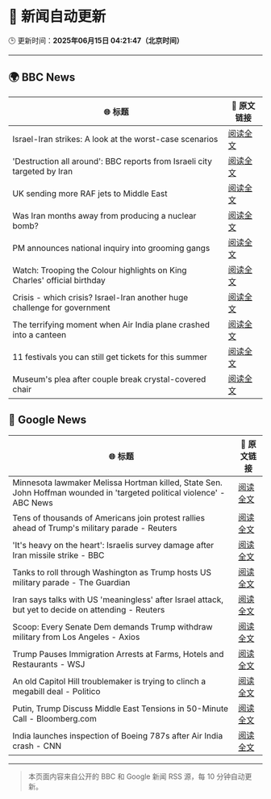 # 🧠 新闻自动更新

🕒 更新时间：**2025年06月15日 04:21:47（北京时间）**

---

## 🌍 BBC News

| 🌐 标题 | 🔗 原文链接 |
|--------|-------------|
| Israel-Iran strikes: A look at the worst-case scenarios | [阅读全文](https://www.bbc.com/news/articles/c74n23y1x48o) |
| 'Destruction all around': BBC reports from Israeli city targeted by Iran | [阅读全文](https://www.bbc.com/news/videos/cvg92jnylzxo) |
| UK sending more RAF jets to Middle East | [阅读全文](https://www.bbc.com/news/articles/ceqg440v0gxo) |
| Was Iran months away from producing a nuclear bomb? | [阅读全文](https://www.bbc.com/news/articles/cn840275p5yo) |
| PM announces national inquiry into grooming gangs | [阅读全文](https://www.bbc.com/news/articles/c7872pngj2qo) |
| Watch: Trooping the Colour highlights on King Charles' official birthday | [阅读全文](https://www.bbc.com/news/videos/c3rpgej0jw4o) |
| Crisis - which crisis? Israel-Iran another huge challenge for government | [阅读全文](https://www.bbc.com/news/articles/c5yxn52dz5ro) |
| The terrifying moment when Air India plane crashed into a canteen | [阅读全文](https://www.bbc.com/news/articles/cz0dkrz1kneo) |
| 11 festivals you can still get tickets for this summer | [阅读全文](https://www.bbc.com/news/articles/cp8dglz370jo) |
| Museum's plea after couple break crystal-covered chair | [阅读全文](https://www.bbc.com/news/articles/cn05dd4pz0jo) |

## 📰 Google News

| 🌐 标题 | 🔗 原文链接 |
|--------|-------------|
| Minnesota lawmaker Melissa Hortman killed, State Sen. John Hoffman wounded in 'targeted political violence' - ABC News | [阅读全文](https://news.google.com/rss/articles/CBMioAFBVV95cUxOYW5NcklXV2tXNXBJdkp2VEM1NXlNNnFOdHlRd0M4MEdfVE9mbDRzV0F1aF85N0g0N2JhQm53UkVfVWxqQmxpbmNuR3U3MlZVZVRrOUk4cEU2WmtlWGdoSFhsNy1RczJWVXRxQ3ZXbURsbEFTQ0xuZ3VfYjdsUEN5VVVidWN2RHF3WmZ2aGRhZFVndkZLbXRaekpNZDd2QXUz0gGmAUFVX3lxTE9MYmN4Tk4zeXVGVzdhdmhBUTVQeUdlNXp3N0NtaWVFLUdaalpPTHpOTC1RcldHMTk4MkJwcnNjTFk5cTE3ZGhlSTZQeHp0OTU5NERWS1Q2U29ORzcwaFh5VHgwZkZQY2czZ1FYdm5qQUlINV9zT1JtUzVEQkFzSlBuWXpFT2NWNmU4eEtQQjRnVEJLSG5MRUVyYk1qMUF2R1B4aTFHdnc?oc=5) |
| Tens of thousands of Americans join protest rallies ahead of Trump's military parade - Reuters | [阅读全文](https://news.google.com/rss/articles/CBMixgFBVV95cUxQUkd6bkVjQkxpc1A0N1hzVkpBRmx2Y1Y2RThDMzdURGsxMjFkaGVuOTlTWWh4S21zQW5pTGZXQ2ZaemxoVDRYTlcyWkdXY3lQOU50UlRVSFRQb0xFRm1LSkZwYXhDNlVmUGxIMTE0emVMWVktZzJQd3hUSXJqU0NXWXMwR0pXaFV6OG9RN1VZSV9HSGcwa2pLUjhXSm8zWlh6SU9xX0dIcGVUaDhIdUVuaGR1RTFqX3ZWSUJpb2ZQc2JrWTFueWc?oc=5) |
| 'It's heavy on the heart': Israelis survey damage after Iran missile strike - BBC | [阅读全文](https://news.google.com/rss/articles/CBMiWkFVX3lxTE44c21BWURocjdLdHIyTHhKcjFtNUFMX1NxODVDSEVHNFkxWm1abzR0ckhHdVdBU2JsRjAydlo2WXlkQjA5VG4tMGp2WmhUbllqb0ZpOHVBNnY4d9IBX0FVX3lxTE5HaVhGZTdobWJ6b3U1RTRPbzV3T0pyTFE3cm5VM1FxT2EycVdZRUt1c0tWWHJaTy05d2tzUkJieXpBai1sT2EyYnluQTVVZGV5cHFYRFpSd0NCM09qeWdN?oc=5) |
| Tanks to roll through Washington as Trump hosts US military parade - The Guardian | [阅读全文](https://news.google.com/rss/articles/CBMieEFVX3lxTE1Majg2ZVFEdTV0M3dNNEFSdG5kNkNVenByM29NODU2blZFdkszUVlWcXRtN0JhdGJ5Zk5ic1EwMzlWU0V1Z3VkUjhENlJoSWhySlJpSHVHX3VCempZazcwQUFLZmpONU5YbXlTZXVEZkM4OWUtVEV0bg?oc=5) |
| Iran says talks with US 'meaningless' after Israel attack, but yet to decide on attending - Reuters | [阅读全文](https://news.google.com/rss/articles/CBMiuAFBVV95cUxOckFKb09VRFVMdlVvUGFUWmJybFk0LXFkbExxZ0d1dnhzWHUwTTJWQVNUSVR2bTRoa2wzSVFPeElLLU00ZnFIcHUyTjVyQ0dSRy1pVFY0NC0wT3pZb3phY3hKeXE0cThyc2EyY3A4WVduSXNzUFZ1MHYtZkRTalpZcnNjRDcxdXlrQVdTX09WYWFybUhWTUREME9Mb0F4UGVsRnVtWE5JVnVMVzhQOGpFamxHODhrQTEx?oc=5) |
| Scoop: Every Senate Dem demands Trump withdraw military from Los Angeles - Axios | [阅读全文](https://news.google.com/rss/articles/CBMikAFBVV95cUxPbC1XZUxKSHNxTjZ4UGJzbW5uQ3JhazBOUjNTdW9LVk1kOF9XOWFFNUJOVDk4S2wxWVdUUlRWbjZDa3pPdUJxTWZJaWFhekdUYl9JUDNLeUh5aEpUbkQ2eXR4QlFqeHN3YU15cFZCcGRBaVFYUy1FYTNnX1ItdEVmendTanRTYW9nLWFBZDJFbWk?oc=5) |
| Trump Pauses Immigration Arrests at Farms, Hotels and Restaurants - WSJ | [阅读全文](https://news.google.com/rss/articles/CBMiowFBVV95cUxPNlkxZXEyUkNtLXhMcjhMcDVWd0RPVTJEQktRVHlzUnNLNVl1SFlJUVRSV1NkRGNPbzBVeGx0RkQ3RC1JYkpQc1ZvemZ2anJQaEdEWU1ZZUZhalA1MXZRYkZBQUhJMGtGV255ZnBEaVhCSjZsRzBxdGVkRUNpSFVWZkJzSDJfYnZwTTM4ODBRU0pvSGZvYkRRbS1nd3YzRndGR2dJ?oc=5) |
| An old Capitol Hill troublemaker is trying to clinch a megabill deal - Politico | [阅读全文](https://news.google.com/rss/articles/CBMigAFBVV95cUxNUEZlRk1ZMDhaM21nZ3ZiMkRqamEwN3NXdmU3eGVGNUlSd3pVUk1EUG1lQVE5UE1KUXhzV010Rk9BT3g1cUM5dl9oR0wwZldBY1Rwbkt2dGVvVTlkX2hpci1BSF9WWUpPb3ZiVVlwOTFKQ0hhbWotXzIxUlhOOHoxaA?oc=5) |
| Putin, Trump Discuss Middle East Tensions in 50-Minute Call - Bloomberg.com | [阅读全文](https://news.google.com/rss/articles/CBMirgFBVV95cUxNM0tFckk0d3ItM0lyNmxyQU1TbzF6RWFhQVJwam52Y0lYNzFKZnJXTHlzcWg4VVp2MmFYUjFMMk9Xdnp5Tm5vQzA5dVFFcThRTXBIbE9hU21CUHI5Q1FpTUZ3SGRvTkRfeVBQQW1KLWFnREhkaFoxWHRLVThhZ3VZdjdfdHFTX0pzaVgzYTdoTkFfRXJIdFpqcU1fbkdCelB4VXpDTGZrS1dER2s0Q3c?oc=5) |
| India launches inspection of Boeing 787s after Air India crash - CNN | [阅读全文](https://news.google.com/rss/articles/CBMif0FVX3lxTE5yZXJwOWVxMHlnTWkySEpMM1R6SlFZX3VlRGltWkxhbGdRV2pRTkFYN3l6MkhMTmhGaGIyRVBzTVQ3OHFzdmhxNXpULU91NnZoMktQM0I1bVl4WGNodEhzS0hhcWlpdVRGUVloaVNyUGxvNzBfc1FnWGVkUDVXaHfSAYQBQVVfeXFMTVZNS280MjRiTDFHOTBkTjFiMW9zNlZjTFFNa2h0Z21RZnhZZERSVURQeVBQbHJMM3Z0OVR3eFdaMy15bTdJMTNFX0lvRG1uUENCWExBT1BtcjhoRmtzU2Nfd3VqRWlTWjJvdENEeHBrYXJaTkJ1OGtFUkxubk91Q0hVMEt2?oc=5) |

---
> 本页面内容来自公开的 BBC 和 Google 新闻 RSS 源，每 10 分钟自动更新。